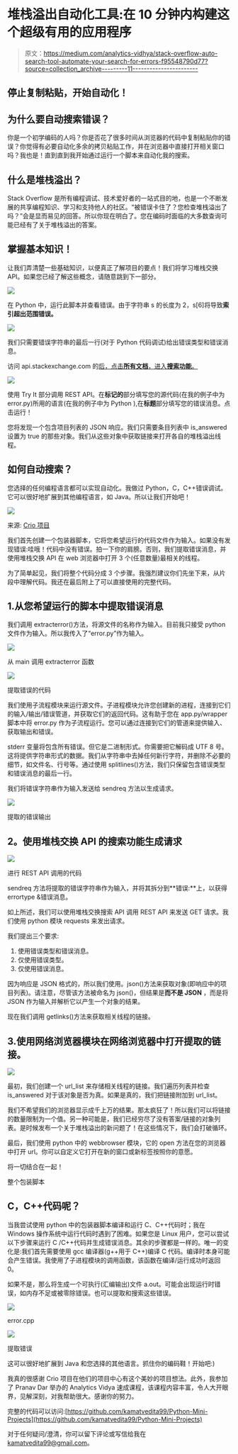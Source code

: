 # 堆栈溢出自动化工具:在 10 分钟内构建这个超级有用的应用程序

> 原文：<https://medium.com/analytics-vidhya/stack-overflow-auto-search-tool-automate-your-search-for-errors-f95548790d77?source=collection_archive---------11----------------------->

## 停止复制粘贴，开始自动化！

## 为什么要自动搜索错误？

你是一个初学编码的人吗？你是否花了很多时间从浏览器的代码中复制粘贴你的错误？你觉得有必要自动化多余的拷贝粘贴工作，并在浏览器中直接打开相关窗口吗？我也是！直到直到我开始通过运行一个脚本来自动化我的搜索。

## 什么是堆栈溢出？

Stack Overflow 是所有编程调试、技术爱好者的一站式目的地，也是一个不断发展的共享编程知识、学习和支持他人的社区。“被错误卡住了？您检查堆栈溢出了吗？”会是显而易见的回答。所以你现在明白了。您在编码时面临的大多数查询可能已经有了关于堆栈溢出的答案。

## 掌握基本知识！

让我们弄清楚一些基础知识，以便真正了解项目的要点！我们将学习堆栈交换 API。如果您已经了解这些概念，请随意跳到下一部分。

![](img/93687278d8ea184f8ca992628ad9cf5d.png)

在 Python 中，运行此脚本并查看错误。由于字符串 s 的长度为 2，s[6]将导致**索引超出范围错误。**

![](img/fd968f0c01f1e3cb43b2c2ccce40b55d.png)

我们只需要错误字符串的最后一行(对于 Python 代码调试)给出错误类型和错误消息。

访问 api.stackexchange.com 的[后，点击**所有文档**，进入**搜索功能**。](https://api.stackexchange.com/)

![](img/7c5172159e1299b440cbc6a7dc19b188.png)

使用 Try It 部分调用 REST API。在**标记的**部分填写您的源代码(在我的例子中为 error.py)所用的语言(在我的例子中为 Python ),在**标题**部分填写您的错误消息。点击运行！

您将发现一个包含项目列表的 JSON 响应。我们只需要条目列表中 is_answered 设置为 true 的那些对象。我们从这些对象中获取链接来打开各自的堆栈溢出线程。

## 如何自动搜索？

您选择的任何编程语言都可以实现自动化。我做过 Python，C，C++错误调试。它可以很好地扩展到其他编程语言，如 Java。所以让我们开始吧！

![](img/19642bfb2dd67bfa9d6affd95a55d1b7.png)

来源: [Crio 项目](https://www.crio.do/projects/python-stackoveflow-auto-search/)

我们首先创建一个包装器脚本，它将您希望运行的代码文件作为输入。如果没有发现错误:哇哦！代码中没有错误。拍一下你的肩膀。否则，我们提取错误消息，并使用堆栈交换 API 在 web 浏览器中打开 3 个(任意数量)最相关的线程。

为了简单起见，我们将整个代码分成 3 个步骤。我强烈建议你们先坐下来，从片段中理解代码。我还在最后附上了可以直接使用的完整代码。

## 1.从您希望运行的脚本中提取错误消息

我们调用 extracterror()方法，将源文件的名称作为输入。目前我只接受 python 文件作为输入。所以我传入了“error.py”作为输入。

![](img/b2548eb46ca8b486eb5db82f9b564009.png)

从 main 调用 extracterror 函数

![](img/c48a4d2d24440a9a0bfe911c20fb303f.png)

提取错误的代码

我们使用子流程模块来运行源文件。子进程模块允许您创建新的进程，连接到它们的输入/输出/错误管道，并获取它们的返回代码。这有助于您在 app.py/wrapper 脚本中将 error.py 作为子流程运行。您可以通过连接到它们的管道来提供输入、获取输出和错误。

stderr 变量将包含所有错误。但它是二进制形式。你需要把它解码成 UTF 8 号。这将提供字符串形式的数据。我们从字符串中去掉任何新行字符，并删除不必要的细节，如文件名、行号等。通过使用 splitlines()方法，我们只保留包含错误类型和错误消息的最后一行。

我们将错误字符串作为输入发送给 sendreq 方法以生成请求。

![](img/e0738435950081affd6488a9968608d4.png)

提取的错误输出

## **2。使用堆栈交换 API 的搜索功能生成请求**

![](img/7d63dc42001cd2d2ee4b6c5575763610.png)

进行 REST API 调用的代码

sendreq 方法将提取的错误字符串作为输入，并将其拆分到**错误:**上，以获得 errortype &错误消息。

如上所述，我们可以使用堆栈交换搜索 API 调用 REST API 来发送 GET 请求。我们使用 python 模块 requests 来发出请求。

我们提出三个要求:

1.  使用错误类型和错误消息。
2.  仅使用错误类型。
3.  仅使用错误消息。

因为响应是 JSON 格式的，所以我们使用。json()方法来获取对象(即响应中的项目列表)。请注意，尽管该方法被命名为 json()，但结果是**而不是 JSON** ，而是将 JSON 作为输入并解析它以产生一个对象的结果。

现在我们调用 getlinks()方法来获取相关线程的链接。

## 3.使用网络浏览器模块在网络浏览器中打开提取的链接。

![](img/4b18ab5c3dd1cdb634bcab21699da94b.png)

最初，我们创建一个 url_list 来存储相关线程的链接。我们遍历列表并检查 is_answered 对于该对象是否为真。如果是真的，我们把链接附加到 url_list。

我们不希望我们的浏览器显示成千上万的结果。那太疯狂了！所以我们可以将链接的数量限制为一个值。另一种可能是，我们已经穷尽了没有答案/链接的对象列表。是时候发布一个关于堆栈溢出的新问题了！在这些情况下，我们会打破循环。

最后，我们使用 python 中的 webbrowser 模块，它的 open 方法在您的浏览器中打开 url。你可以自定义它打开在新的窗口或新标签按照你的意愿。

将一切结合在一起！

整个包装脚本

## C，C++代码呢？

当我尝试使用 python 中的包装器脚本编译和运行 C、C++代码时；我在 Windows 操作系统中运行代码时遇到了困难。如果您是 Linux 用户，您可以尝试以下步骤来运行 C /C++代码并生成错误消息。其余的步骤都是一样的。唯一的变化是:我们首先需要使用 gcc 编译器(g++用于 C++)编译 C 代码。编译时本身可能会产生错误。我使用了子进程模块的调用函数，该函数在编译/运行成功时返回 0。

如果不是，那么将生成一个可执行(汇编输出)文件 a.out。可能会出现运行时错误，如内存不足或被零除错误。也可以提取和搜索这些错误。

![](img/4dac9e5cc5812ae64e981c5f15132eca.png)

error.cpp

![](img/5624dcf98883e4f0589581323db1c15a.png)

提取错误

这可以很好地扩展到 Java 和您选择的其他语言。抓住你的编码鞋！开始吧:)

我真的很感谢 Crio 项目在他们的项目中心有这个美妙的项目想法。此外，我参加了 Pranav Dar 举办的 Analytics Vidya 速成课程，该课程内容丰富，令人大开眼界，见解深刻，对我帮助很大。感谢你的努力。

完整的代码可以访问:[https://github.com/kamatvedita99/Python-Mini-Projects](https://github.com/kamatvedita99/Python-Mini-Projects)

对于任何疑问/澄清，你可以留下评论或写信给我在 kamatvedita99@gmail.com。